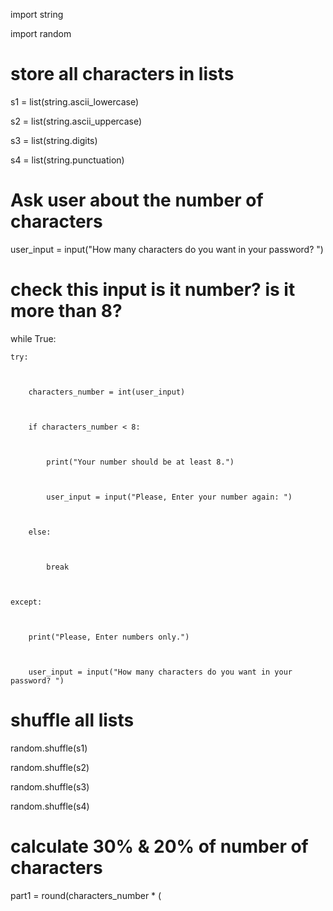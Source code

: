 import string

import random

 

 

# store all characters in lists 

s1 = list(string.ascii_lowercase)

s2 = list(string.ascii_uppercase)

s3 = list(string.digits)

s4 = list(string.punctuation)

 

 

# Ask user about the number of characters

user_input = input("How many characters do you want in your password? ")

 

 

# check this input is it number? is it more than 8?

while True:

 

    try:

 

        characters_number = int(user_input)

 

        if characters_number < 8:

 

            print("Your number should be at least 8.")

 

            user_input = input("Please, Enter your number again: ")

 

        else:

 

            break

 

    except:

 

        print("Please, Enter numbers only.")

 

        user_input = input("How many characters do you want in your password? ")

 

 

# shuffle all lists

random.shuffle(s1)

random.shuffle(s2)

random.shuffle(s3)

random.shuffle(s4)

 

 

# calculate 30% & 20% of number of characters

part1 = round(characters_number * (
